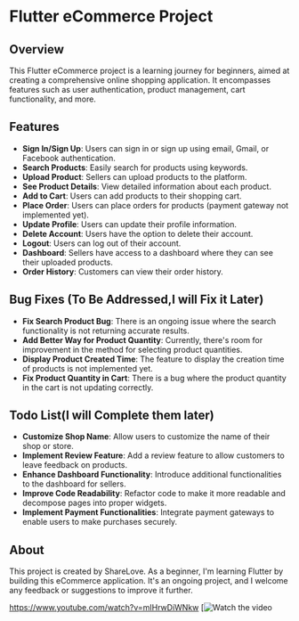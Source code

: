 # Flutter eCommerce Project

## Overview

This Flutter eCommerce project is a learning journey for beginners, aimed at creating a comprehensive online shopping application. It encompasses features such as user authentication, product management, cart functionality, and more.

## Features

- **Sign In/Sign Up**: Users can sign in or sign up using email, Gmail, or Facebook authentication.
- **Search Products**: Easily search for products using keywords.
- **Upload Product**: Sellers can upload products to the platform.
- **See Product Details**: View detailed information about each product.
- **Add to Cart**: Users can add products to their shopping cart.
- **Place Order**: Users can place orders for products (payment gateway not implemented yet).
- **Update Profile**: Users can update their profile information.
- **Delete Account**: Users have the option to delete their account.
- **Logout**: Users can log out of their account.
- **Dashboard**: Sellers have access to a dashboard where they can see their uploaded products.
- **Order History**: Customers can view their order history.



## Bug Fixes (To Be Addressed,I will Fix it Later)

- **Fix Search Product Bug**: There is an ongoing issue where the search functionality is not returning accurate results.
- **Add Better Way for Product Quantity**: Currently, there's room for improvement in the method for selecting product quantities.
- **Display Product Created Time**: The feature to display the creation time of products is not implemented yet.
- **Fix Product Quantity in Cart**: There is a bug where the product quantity in the cart is not updating correctly.


## Todo List(I will Complete them later)

- **Customize Shop Name**: Allow users to customize the name of their shop or store.
- **Implement Review Feature**: Add a review feature to allow customers to leave feedback on products.
- **Enhance Dashboard Functionality**: Introduce additional functionalities to the dashboard for sellers.
- **Improve Code Readability**: Refactor code to make it more readable and decompose pages into proper widgets.
- **Implement Payment Functionalities**: Integrate payment gateways to enable users to make purchases securely.




## About

This project is created by ShareLove. As a beginner, I'm learning Flutter by building this eCommerce application. It's an ongoing project, and I welcome any feedback or suggestions to improve it further.


https://www.youtube.com/watch?v=mIHrwDiWNkw
[![Watch the video](https://youtube.com/shorts/mIHrwDiWNkw)
